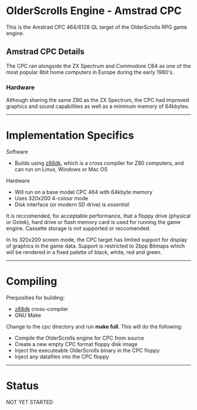# OlderScrolls Engine - Amstrad CPC

This is the Amstrad CPC 464/6128 QL target of the OlderScrolls RPG game engine.

## Amstrad CPC Details

The CPC ran alongside the ZX Spectrum and Commodore C64 as one of the most popular 8bit home computers in Europe during the early 1980's.

### Hardware

Although sharing the same Z80 as the ZX Spectrum, the CPC had improved graphics and sound capabilities as well as a minimum memory of 64kbytes.

---

# Implementation Specifics

Software

  * Builds using [z88dk](https://github.com/z88dk/z88dk), which is a cross compiler for Z80 computers, and can run on Linux, Windows or Mac OS

Hardware

  * Will run on a base model CPC 464 with 64kbyte memory
  * Uses 320x200 4-colour mode
  * Disk interface (or modern SD drive) is *essential*

It is reccomended, for acceptable performance, that a floppy drive (physical or Gotek), hard drive or flash memory card is used for running the game engine. Cassette storage is not supported or reccomended.

In its 320x200 screen mode, the CPC target has limited support for display of graphics in the game data. Support is restricted to 2bpp Bitmaps which will be rendered in a fixed palette of black, white, red and green. 

---

# Compiling

Prequisities for building:

  * [z88dk](https://github.com/z88dk/z88dk) cross-compiler
  * GNU Make

Change to the *cpc* directory and run **make full**. This will do the following:

  * Compile the OlderScrolls engine for CPC from source
  * Create a new empty CPC format floppy disk image
  * Inject the executeable OlderScrolls binary in the CPC floppy
  * Inject any datafiles into the CPC floppy

---

# Status

NOT YET STARTED
